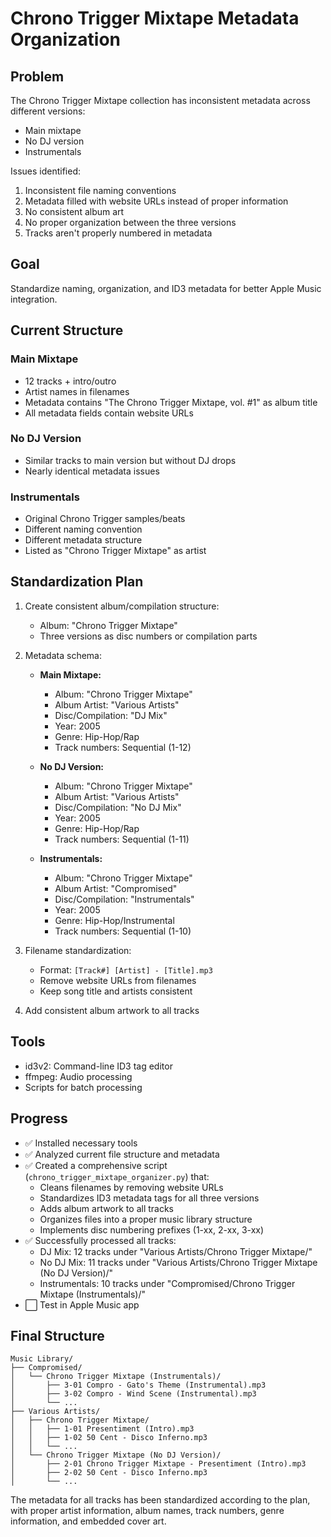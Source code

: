 # Chrono Trigger Mixtape Metadata Organization

## Problem

The Chrono Trigger Mixtape collection has inconsistent metadata across different versions:

- Main mixtape
- No DJ version
- Instrumentals

Issues identified:

1. Inconsistent file naming conventions
2. Metadata filled with website URLs instead of proper information
3. No consistent album art
4. No proper organization between the three versions
5. Tracks aren't properly numbered in metadata

## Goal

Standardize naming, organization, and ID3 metadata for better Apple Music integration.

## Current Structure

### Main Mixtape

- 12 tracks + intro/outro
- Artist names in filenames
- Metadata contains "The Chrono Trigger Mixtape, vol. #1" as album title
- All metadata fields contain website URLs

### No DJ Version

- Similar tracks to main version but without DJ drops
- Nearly identical metadata issues

### Instrumentals

- Original Chrono Trigger samples/beats
- Different naming convention
- Different metadata structure
- Listed as "Chrono Trigger Mixtape" as artist

## Standardization Plan

1. Create consistent album/compilation structure:

   - Album: "Chrono Trigger Mixtape"
   - Three versions as disc numbers or compilation parts

2. Metadata schema:

   - **Main Mixtape:**

     - Album: "Chrono Trigger Mixtape"
     - Album Artist: "Various Artists"
     - Disc/Compilation: "DJ Mix"
     - Year: 2005
     - Genre: Hip-Hop/Rap
     - Track numbers: Sequential (1-12)

   - **No DJ Version:**

     - Album: "Chrono Trigger Mixtape"
     - Album Artist: "Various Artists"
     - Disc/Compilation: "No DJ Mix"
     - Year: 2005
     - Genre: Hip-Hop/Rap
     - Track numbers: Sequential (1-11)

   - **Instrumentals:**
     - Album: "Chrono Trigger Mixtape"
     - Album Artist: "Compromised"
     - Disc/Compilation: "Instrumentals"
     - Year: 2005
     - Genre: Hip-Hop/Instrumental
     - Track numbers: Sequential (1-10)

3. Filename standardization:

   - Format: `[Track#] [Artist] - [Title].mp3`
   - Remove website URLs from filenames
   - Keep song title and artists consistent

4. Add consistent album artwork to all tracks

## Tools

- id3v2: Command-line ID3 tag editor
- ffmpeg: Audio processing
- Scripts for batch processing

## Progress

- ✅ Installed necessary tools
- ✅ Analyzed current file structure and metadata
- ✅ Created a comprehensive script (`chrono_trigger_mixtape_organizer.py`) that:
  - Cleans filenames by removing website URLs
  - Standardizes ID3 metadata tags for all three versions
  - Adds album artwork to all tracks
  - Organizes files into a proper music library structure
  - Implements disc numbering prefixes (1-xx, 2-xx, 3-xx)
- ✅ Successfully processed all tracks:
  - DJ Mix: 12 tracks under "Various Artists/Chrono Trigger Mixtape/"
  - No DJ Mix: 11 tracks under "Various Artists/Chrono Trigger Mixtape (No DJ Version)/"
  - Instrumentals: 10 tracks under "Compromised/Chrono Trigger Mixtape (Instrumentals)/"
- ⬜ Test in Apple Music app

## Final Structure

```
Music Library/
├── Compromised/
│   └── Chrono Trigger Mixtape (Instrumentals)/
│       ├── 3-01 Compro - Gato's Theme (Instrumental).mp3
│       ├── 3-02 Compro - Wind Scene (Instrumental).mp3
│       └── ...
├── Various Artists/
│   ├── Chrono Trigger Mixtape/
│   │   ├── 1-01 Presentiment (Intro).mp3
│   │   ├── 1-02 50 Cent - Disco Inferno.mp3
│   │   └── ...
│   └── Chrono Trigger Mixtape (No DJ Version)/
│       ├── 2-01 Chrono Trigger Mixtape - Presentiment (Intro).mp3
│       ├── 2-02 50 Cent - Disco Inferno.mp3
│       └── ...
```

The metadata for all tracks has been standardized according to the plan, with proper artist information, album names, track numbers, genre information, and embedded cover art.
